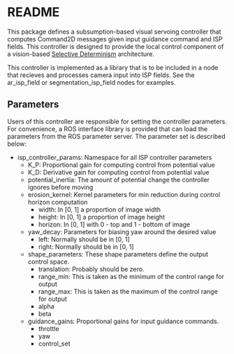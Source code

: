 # README #

This package defines a subsumption-based visual servoing controller that
computes Command2D messages given input guidance command and ISP fields. This
controller is designed to provide the local control component of a vision-based
[Selective Determinism](http://hdl.handle.net/2022/21670) architecture.

This controller is implemented as a library that is to be included in a node
that recieves and processes camera input into ISP fields. See the ar\_isp\_field
or segmentation\_isp\_field nodes for examples.

## Parameters ##

Users of this controller are responsible for setting the controller parameters.
For convenience, a ROS interface library is provided that can load the
parameters from the ROS parameter server. The parameter set is described below:

* isp\_controller\_params: Namespace for all ISP controller parameters
    * K\_P: Proportional gain for computing control from potential value
    * K\_D: Derivative gain for computing control from potential value
    * potential\_inertia: The amount of potential change the controller ignores before moving
    * erosion\_kernel: Kernel parameters for min reduction during control horizon computation
        * width: In [0, 1] a proportion of image width
        * height: In [0, 1] a proportion of image height
        * horizon: In [0, 1] with 0 - top and 1 - bottom of image
    * yaw\_decay: Parameters for biasing yaw around the desired value
        * left: Normally should be in [0, 1]
        * right: Normally should be in [0, 1]
    * shape\_parameters: These shape parameters define the output control space.
        * translation: Probably should be zero.
        * range_min: This is taken as the minimum of the control range for output
        * range_max: This is taken as the maximum of the control range for output
        * alpha
        * beta
    * guidance\_gains: Proportional gains for input guidance commands.
        * throttle
        * yaw
        * control_set

